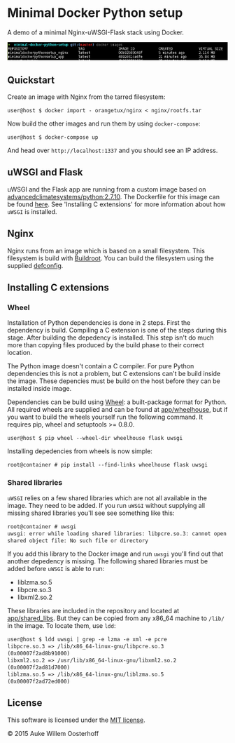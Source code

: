# Minimal Docker Python setup
A demo of a minimal Nginx-uWSGI-Flask stack using Docker. 

![Image showing size of both containers.][docker_images]

## Quickstart
Create an image with Nginx from the tarred filesystem:
	
```shell
user@host $ docker import - orangetux/nginx < nginx/rootfs.tar
```

Now build the other images and run them by using `docker-compose`:

```shell
user@host $ docker-compose up
```

And head over `http://localhost:1337` and you should see an IP address.

## uWSGI and Flask
uWSGI and the Flask app are running from a custom image based on
[advancedclimatesystems/python:2.7.10][python_image]. The Dockerfile for this
image can be found [here][dockerfile_app]. See 
'Installing C extensions' for more information about how 
`uWSGI` is installed.

## Nginx
Nginx runs from an image which is based on a small filesystem. This filesystem
is build with [Buildroot][buildroot]. You can build the filesystem using the
supplied [defconfig][docker_nginx_defconfig].

## Installing C extensions

### Wheel
Installation of Python dependencies is done in 2 steps. First the dependency is
build. Compiling a C extension is one of the steps during this stage. After
building the depedency is installed. This step isn't do much more than copying
files produced by the build phase to their correct location.

The Python image doesn't contain a C compiler. For pure Python dependencies
this is not a problem, but C extensions can't be build inside the image. These
depencies must be build on the host before they can be installed inside image.

Dependencies can be build using [Wheel][wheel]: a built-package format for
Python. All required wheels are supplied and can be found at
[app/wheelhouse][wheelhouse], but if you want to build the wheels yourself run
the following command. It requires pip, wheel and setuptools >= 0.8.0.

```shell
user@host $ pip wheel --wheel-dir wheelhouse flask uwsgi
```
Installing depedencies from wheels is now simple:

```shell
root@container # pip install --find-links wheelhouse flask uwsgi
```

### Shared libraries
`uWSGI` relies on a few shared libraries which are not all available in the
image. They need to be added. If you run `uWSGI` without supplying all
missing shared libraries you'll see see something like this:

```shell
root@container # uwsgi
uwsgi: error while loading shared libraries: libpcre.so.3: cannot open shared object file: No such file or directory
```

If you add this library to the Docker image and run `uwsgi` you'll find out
that another depedency is missing. The following shared libraries must be added
before `uWSGI` is able to run:

* liblzma.so.5  
* libpcre.so.3  
* libxml2.so.2

These libraries are included in the repository and located at
[app/shared_libs][shared_libs]. But they can be copied from any x86_64 machine
to `/lib/` in the image. To locate them, use `ldd`:

```shell
user@host $ ldd uwsgi | grep -e lzma -e xml -e pcre
libpcre.so.3 => /lib/x86_64-linux-gnu/libpcre.so.3 (0x00007f2ad8b91000)
libxml2.so.2 => /usr/lib/x86_64-linux-gnu/libxml2.so.2 (0x00007f2ad81d7000)
liblzma.so.5 => /lib/x86_64-linux-gnu/liblzma.so.5 (0x00007f2ad72ed000)
```

## License
This software is licensed under the [MIT license][license].

© 2015 Auke Willem Oosterhoff

[buildroot]: https://github.com/AdvancedClimateSystems/docker-buildroot
[dockerfile_app]: https://github.com/OrangeTux/minimal-docker-python-setup/blob/master/app/Dockerfile
[docker_images]: docker_images.png "Size of images."
[docker_nginx_defconfig]: nginx/docker_nginx_defconfig
[license]: LICENSE
[python_image]: https://hub.docker.com/r/advancedclimatesystems/python/
[shared_libs]: app/shared_libs
[wheel]:http://wheel.readthedocs.org/en/latest/
[wheelhouse]: app/wheelhouse
